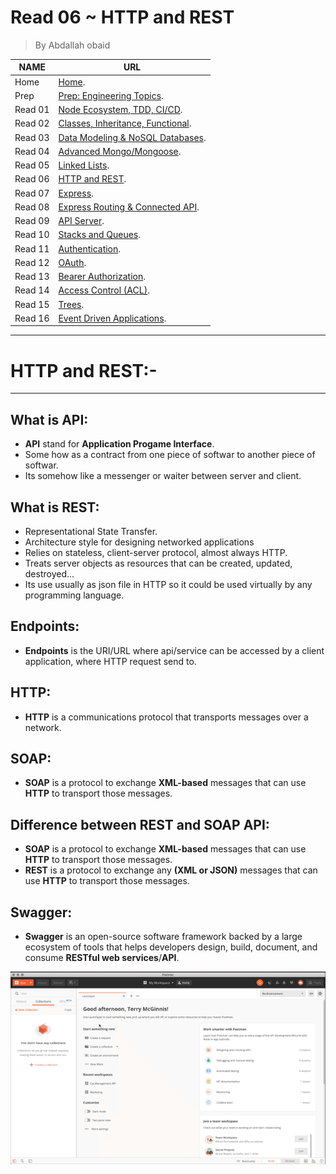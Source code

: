 # Read 06 ~ HTTP and REST
> By Abdallah obaid

**NAME**     | **URL**
------------ | -------------
Home         | [Home](https://abdallah-401-advanced-javascript.github.io/reading-notes-401/).
 Prep        | [Prep: Engineering Topics](https://abdallah-401-advanced-javascript.github.io/reading-notes-401/Prep).
 Read 01     | [Node Ecosystem, TDD, CI/CD](https://abdallah-401-advanced-javascript.github.io/reading-notes-401/class-01).
 Read 02     | [Classes, Inheritance, Functional](https://abdallah-401-advanced-javascript.github.io/reading-notes-401/class-02).
 Read 03     | [Data Modeling & NoSQL Databases](https://abdallah-401-advanced-javascript.github.io/reading-notes-401/class-03).
 Read 04     | [Advanced Mongo/Mongoose](https://abdallah-401-advanced-javascript.github.io/reading-notes-401/class-04).
 Read 05     | [Linked Lists](https://abdallah-401-advanced-javascript.github.io/reading-notes-401/class-05).
 Read 06     | [HTTP and REST](https://abdallah-401-advanced-javascript.github.io/reading-notes-401/class-06).
 Read 07     | [Express](https://abdallah-401-advanced-javascript.github.io/reading-notes-401/class-07).
 Read 08     | [Express Routing & Connected API](https://abdallah-401-advanced-javascript.github.io/reading-notes-401/class-08).
 Read 09     | [API Server](https://abdallah-401-advanced-javascript.github.io/reading-notes-401/class-09).
 Read 10     | [Stacks and Queues](https://abdallah-401-advanced-javascript.github.io/reading-notes-401/class-10).
 Read 11     | [Authentication](https://abdallah-401-advanced-javascript.github.io/reading-notes-401/class-11).
 Read 12     | [OAuth](https://abdallah-401-advanced-javascript.github.io/reading-notes-401/class-12).
 Read 13     | [Bearer Authorization](https://abdallah-401-advanced-javascript.github.io/reading-notes-401/class-13).
 Read 14     | [Access Control (ACL)](https://abdallah-401-advanced-javascript.github.io/reading-notes-401/class-14).
 Read 15     | [Trees](https://abdallah-401-advanced-javascript.github.io/reading-notes-401/class-15).
 Read 16     | [Event Driven Applications](https://abdallah-401-advanced-javascript.github.io/reading-notes-401/class-16).

 
----------------------------------
# HTTP and REST:-
----------------------------------

 ## What is API: 
 * **API** stand for **Application Progame Interface**.
 * Some how as a contract from one piece of softwar to another piece of softwar.
 * Its somehow like a messenger or waiter between server and client.
 ## What is REST:
 * Representational State Transfer.
 * Architecture style for designing networked applications
 * Relies on stateless, client-server protocol, almost always HTTP.
 * Treats server objects as resources that can be created, updated, destroyed...
 * Its use usually as json file in HTTP so it could be used virtually by any programming language.
 ## Endpoints:
 * **Endpoints** is the URI/URL where api/service can be accessed by a client application, where HTTP request send to.
 ## HTTP:
 * **HTTP** is a communications protocol that transports messages over a network.
 ## SOAP:
 * **SOAP** is a protocol to exchange **XML-based** messages that can use **HTTP** to transport those messages.
 ## Difference between REST and SOAP API:
  * **SOAP** is a protocol to exchange **XML-based** messages that can use **HTTP** to transport those messages.
  * **REST** is a protocol to exchange any **(XML or JSON)** messages that can use **HTTP** to transport those messages.
 ## Swagger:
  * **Swagger** is an open-source software framework backed by a large ecosystem of tools that helps developers design, build, document, and consume **RESTful web services**/**API**.
 
 ![Postman](./Img/postman.gif)